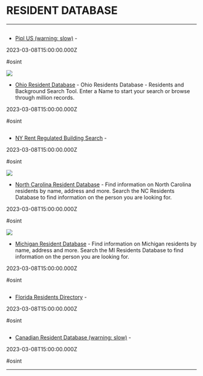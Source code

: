 # RESIDENT DATABASE

---

![]()

- [Pipl US (warning: slow)](https://bloopbase.keybase.pub/POPPY/PIPL/index.html) - 

2023-03-08T15:00:00.000Z

#osint

![](https://www.ohioresidentdatabase.com/assets/css/images/chicago3-min.jpg)

- [Ohio Resident Database](https://www.ohioresidentdatabase.com) - Ohio Residents Database - Residents and Background Search Tool. Enter a Name to start your search or browse through million records.

2023-03-08T15:00:00.000Z

#osint

![]()

- [NY Rent Regulated Building Search](https://apps.hcr.ny.gov/BuildingSearch) - 

2023-03-08T15:00:00.000Z

#osint

![](https://www.northcarolinaresidentdatabase.com/static/images/charlotte-nc-min.jpg)

- [North Carolina Resident Database](https://northcarolinaresidentdatabase.com) - Find information on North Carolina residents by name, address and more. Search the NC Residents Database to find information on the person you are looking for.

2023-03-08T15:00:00.000Z

#osint

![](https://www.michiganresidentdatabase.com/static/images/charlotte-nc-min.jpg)

- [Michigan Resident Database](https://www.michiganresidentdatabase.com) - Find information on Michigan residents by name, address and more. Search the MI Residents Database to find information on the person you are looking for.

2023-03-08T15:00:00.000Z

#osint

![]()

- [Florida Residents Directory](https://www.floridaresidentsdirectory.com) - 

2023-03-08T15:00:00.000Z

#osint

![]()

- [Canadian Resident Database (warning: slow)](https://bloopbase.keybase.pub/POPPY/CANRES/index.html) - 

2023-03-08T15:00:00.000Z

#osint

---

